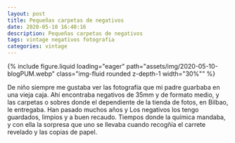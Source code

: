 ```yaml
---
layout: post
title: Pequeñas carpetas de negativos
date: 2020-05-10 16:40:16
description: Pequeñas carpetas de negativos
tags: vintage negativos fotografia
categories: vintage
---
```


 <div class="col-sm mt-3 mt-md-0">
        {% include figure.liquid loading="eager" path="assets/img/2020-05-10-blogPUM.webp" class="img-fluid rounded z-depth-1 width="30%"" %}
</div>


De niño siempre me gustaba ver las fotografía que mi padre guarbaba en una vieja caja. Ahí encontraba negativos de 35mm y de formato medio, y las carpetas o sobres donde el dependiente de la tienda de fotos, en Bilbao, le entregaba. Han pasado muchos años y Los negativos los tengo guardados, limpios y a buen recaudo.
Tiempos donde la química mandaba, y con ella la sorpresa que uno se llevaba cuando recogñía el carrete revelado y las copias de papel. 


